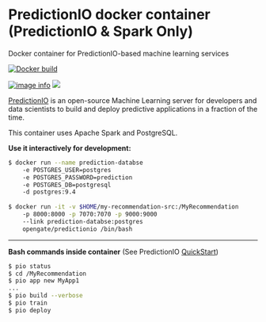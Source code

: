 # PredictionIO docker container (PredictionIO & Spark Only)
Docker container for PredictionIO-based machine learning services

[![Docker build](http://dockeri.co/image/opengate/predictionio)](https://registry.hub.docker.com/u/opengate/predictionio/)

[![image info](https://images.microbadger.com/badges/image/opengate/predictionio.svg)](https:/microbadger.com/images/opengate/predictionio) [![](https://images.microbadger.com/badges/version/opengate/predictionio.svg)](http://microbadger.com/images/opengate/predictionio "Get your own version badge on microbadger.com")

[PredictionIO](https://prediction.io) is an open-source Machine Learning
server for developers and data scientists to build and deploy predictive
applications in a fraction of the time.

This container uses Apache Spark and PostgreSQL.

**Use it interactively for development:**

```Bash
$ docker run --name prediction-databse 
	-e POSTGRES_USER=postgres
	-e POSTGRES_PASSWORD=prediction 
	-e POSTGRES_DB=postgresql 
	-d postgres:9.4
	
$ docker run -it -v $HOME/my-recommendation-src:/MyRecommendation 
	-p 8000:8000 -p 7070:7070 -p 9000:9000 
	--link prediction-databse:postgres
	opengate/predictionio /bin/bash
```
------------------------

**Bash commands inside container** (See PredictionIO [QuickStart](http://predictionio.incubator.apache.org/templates/recommendation/quickstart/))

```Bash
$ pio status
$ cd /MyRecommendation
$ pio app new MyApp1
... 
$ pio build --verbose
$ pio train
$ pio deploy
```
